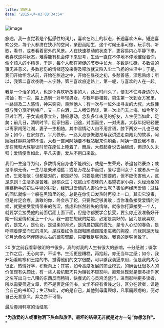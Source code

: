 ```yaml
---
title: 路途上
date: '2015-04-03 00:34:54'
---
```


![image](https://img.samzong.me/202307191524770.jpg?imageView2/3/w/200/)

旅途，我一直觉着是个挺感性的词儿，喜欢在路上的状态，长途喜欢火车，短途喜欢公交，每个人都挤在狭小的空间，亲密而陌生，这个时候无事可做，玩手机、听歌，看书，或者看着窗外的风景。人在快速移动的状态下，更容易内心平静下来，我喜欢这种状态，难得能有机会停下来思考，生活一直在不停地不停地催促着你，像个烦人的小精灵，于是，每个人都在紧促的节奏中长大，多数是忙碌，多数做的事无甚意义，多数悲伤的情绪还没来得及释放就又陷入尘土飞扬的生活中；于是，我们开始怀念从前，开始在旅途之中，开始在昼夜之初，多愁善感，深思熟虑；所以，我第二喜欢夜晚一人宁静，第三喜欢旅途路上，第一呢，与喜欢的人在一起。

我是一个话多的人，也是个喜欢听故事的人，路上时间久了，便忍不住与身边的人搭讪；有一次，路上遇到一对年轻男女，与我年龄相若，男生第一次到女方家里，一路谈及二人感情，神采奕奕，羡煞他人；有一次与一位外出寻友的大叔，大叔慷慨与我分享所携特产，又一斤白酒，二人畅饮畅谈，第一次出门去上海，如今年岁已过半百，子女皆成家立业，静极思动，念及多年未见的好友，人生便当如此，足矣；前几日，清明时节，回家扫墓，归途，对面而坐，一对夫妻，大叔年纪轻轻便以离家闯荡江湖，妻子一生相随，其中温情动人自不用言语，膝下两女一儿也已成家；如今，在家务农，平凡快乐，一路大叔慷慨激昂与我讲述走南闯北的故事，阿姨始终静静凝望不语，大叔一直问阿姨要不我站起来你躺会，阿姨一直说我不累，却在我和大叔攀谈时倚在座位上睡着了，而后，大叔起身说去抽根烟，但却久久未归；爱情便当如此，平凡夫妻，爱从不用口来说。

我们一生追寻为何，多数情况自身也不能辨别，或是一生荣光，杀退各路豪杰；或是平淡无奇，一生尽是柴米油盐；或是万花丛中而过，爱尽世间女子；或者从一而终，生死相依；但都是对的，都是好的，只要是我们想要的，但不应伤害他人，这是原则！生活多是苦难，磨砺众生；吃腻山珍海味的人渴望农家小菜，久经沧桑的羡慕新手的初生牛犊的拼劲，经历过爱情的人害怕什么呢？害怕再经历爱情；过往的回忆就像一个躲在黑暗里的蛇，总是在你伤口发热时再咬上一口，其实它没毒，但是肯定会疼，勇敢的你，终会杀了蛇，只要你足够勇敢；当你准备接受爱情的时候，就要接受爱情带来的苦涩，焦虑和怅然若失的情绪，就像你打算接受一个人，就要学会接受他的前面后面上面下面，但是你都要学会接受，要么你还没准备好开始一段爱情和爱上一个人。我一直在想我的姑娘，必定是美好的，因为是我喜欢的，是完人，是仙女，是温柔的月光，是清晨初露的霞光，是令人心动的春色，是呼啸着穿堂而过的清风，是踩着红色高跟鞋踢踏踢踏走进我的胸膛，而我则是历经岁月沧桑依然伴随她左右的踏实臂膀，只要我足够勇敢，我真的足够勇敢了。

20 岁之前我看郭敬明的书很多，真的对我的人生有很大的影响，十分感谢；辍学工作之后，无心向学，不读书，生活更是糟糕，再拾起，亦无当年之感；如今，我开始看韩寒和王路的书，觉得他们的文字很酷，可以够我装逼来用，但是我的内心很正，热情好学，积极向上；其实，如今高度发展的商业模式，的确会让很多人的价值观有失颇比，有一些人投机取巧只为赚钱不顾影响，直观体现就是很多挂作家之名写出乌七八糟的东西反而畅销，快餐式的心灵鸡汤盛行，进而影响更多读者，所以需要筛选文章，但不是否定任何书，文学不应有贵贱之分，区分在读者，读适合自己的书即可；生活如此，对的是自己，其他则毋庸顾虑，凡事需顾虑的，便对自己无甚意义，弃之亦不可惜。

最后套用韩寒的话结尾：

**\*为热爱的人或事物洒下热血和热泪，最坏的结果无非就是对方一句“你想怎样”。***
